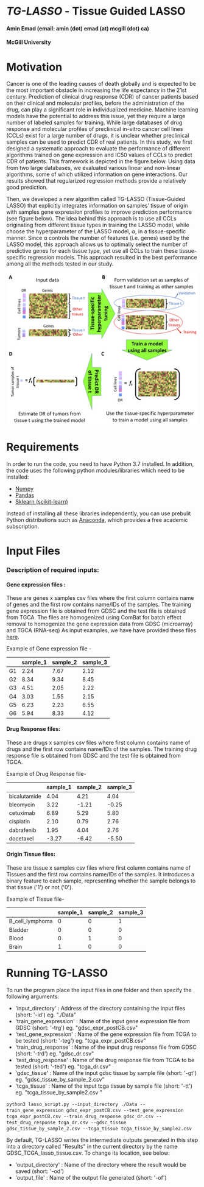 # *TG-LASSO* - Tissue Guided LASSO
#### Amin Emad (email: amin (dot) emad (at) mcgill (dot) ca)
#### McGill University

# Motivation
Cancer is one of the leading causes of death globally and is expected to be the most important obstacle in increasing the life expectancy in the 21st century. Prediction of clinical drug response (CDR) of cancer patients based on their clinical and molecular profiles, before the administration of the drug, can play a significant role in individualized medicine. Machine learning models have the potential to address this issue, yet they require a large number of labeled samples for training. While large databases of drug response and molecular profiles of preclinical in-vitro cancer cell lines (CCLs) exist for a large number of drugs, it is unclear whether preclinical samples can be used to predict CDR of real patients. In this study, we first designed a systematic approach to evaluate the performance of different algorithms trained on gene expression and IC50 values of CCLs to predict CDR of patients. This framework is depicted in the figure below. Using data from two large databases, we evaluated various linear and non-linear algorithms, some of which utilized information on gene interactions. Our results showed that regularized regression methods provide a relatively good prediction. 

Then, we developed a new algorithm called TG-LASSO (Tissue-Guided LASSO) that explicitly integrates information on samples’ tissue of origin with samples gene expression profiles to improve prediction performance (see figure below). The idea behind this approach is to use all CCLs originating from different tissue types in training the LASSO model, while choose the hyperparameter of the LASSO model, α, in a tissue-specific manner. Since α controls the number of features (i.e. genes) used by the LASSO model, this approach allows us to optimally select the number of predictive genes for each tissue type, yet use all CCLs to train these tissue-specific regression models. This approach resulted in the best performance among all the methods tested in our study. 
 
![Method Overview](/image_pipeline.png)



# Requirements

In order to run the code, you need to have Python 3.7 installed. In addition, the code uses the following python modules/libraries which need to be installed:
- [Numpy](http://www.numpy.org/)
- [Pandas](http://pandas.pydata.org/)
- [Sklearn (scikit-learn)](http://scikit-learn.org/stable/)

Instead of installing all these libraries independently, you can use prebulit Python distributions such as [Anaconda](https://www.continuum.io/downloads), which provides a free academic subscription.

# Input Files
### Description of required inputs:

#### Gene expression files :
These are genes x samples csv files where the first column contains name of genes and the first row contains name/IDs of the samples. The training gene expression file is obtained from GDSC and the test file is obtained from TGCA. 
The files are homogenized using ComBat for batch effect removal to homogenize the gene expression data from GDSC (microarray) and TGCA (RNA-seq)
As input examples, we have have provided these files [here](https://www.dropbox.com/s/vwhtcf7rdko26tw/TG_LASSO_GeneExpressionInput.zip?dl=0). 

Example of Gene expression file - 

|  | sample_1 | sample_2 | sample_3 |
| :--- | :--- | :--- | :--- |
| G1 | 2.24 | 7.67 | 2.12 |  
| G2 | 8.34 | 9.34 | 8.45 |
| G3 | 4.51 | 2.05 | 2.22 |
| G4 | 3.03 | 1.55 | 2.15 |
| G5 | 6.23 | 2.23 | 6.55 |
| G6 | 5.94 | 8.33 | 4.12 |

#### Drug Response files:
These are drugs x samples csv files where first column contains name of drugs and the first row contains name/IDs of the samples. The training drug response file is obtained from GDSC and the test file is obtained from TGCA. 

Example of Drug Response file-

|  | sample_1 | sample_2 | sample_3 |
| :--- | :--- | :--- | :--- |
| bicalutamide | 4.04 | 4.21 | 4.04 |  
| bleomycin | 3.22 | -1.21 | -0.25 |
| cetuximab | 6.89 | 5.29 | 5.80 |
| cisplatin | 2.10 | 0.79 | 2.76 |
| dabrafenib | 1.95 | 4.04 | 2.76 |
| docetaxel | -3.27 | -6.42 | -5.50 |

#### Origin Tissue files:
These are tissue x samples csv files where first column contains name of Tissues and the first row contains name/IDs of the samples. It introduces a binary feature to each sample, representing whether the sample belongs to that tissue ('1') or not ('0').

Example of Tissue file-

|  | sample_1 | sample_2 | sample_3 |
| :--- | :--- | :--- | :--- |
| B_cell_lymphoma |0 | 0 | 1 |  
| Bladder | 0 | 0 | 0 |
| Blood | 0 | 1 | 0 |
| Brain | 1 | 0 | 0 |


# Running TG-LASSO
To run the program place the input files in one folder and then specify the following arguments:
- 'input_directory' : Address of the directory containing the input files (short: '-id') eg. "./Data"
- 'train_gene_expression' : Name of the input gene expression file from GDSC (short: '-trg') eg. "gdsc_expr_postCB.csv"
- 'test_gene_expression' : Name of the gene expression file from TCGA to be tested (short: '-teg') eg. "tcga_expr_postCB.csv"
- 'train_drug_response' : Name of the input drug response file from GDSC (short: '-trd') eg. "gdsc_dr.csv"
- 'test_drug_response' : Name of the drug response file from TCGA to be tested (short: '-ted') eg. "tcga_dr.csv"
- 'gdsc_tissue' : Name of the input gdsc tissue by sample file (short: '-gt') eg. "gdsc_tissue_by_sample_2.csv"
- 'tcga_tissue' : Name of the input tcga tissue by sample file (short: '-tt') eg. "tcga_tissue_by_sample2.csv "



```
python3 lasso_script.py --input_directory ./Data --train_gene_expression gdsc_expr_postCB.csv --test_gene_expression tcga_expr_postCB.csv --train_drug_response gdsc_dr.csv --test_drug_response tcga_dr.csv --gdsc_tissue gdsc_tissue_by_sample_2.csv --tcga_tissue tcga_tissue_by_sample2.csv 
```

By default, TG-LASSO writes the intermediate outputs generated in this step into a directory called "Results" in the current directory by the name GDSC_TCGA_lasso_tissue.csv. To change its location, see below:

- 'output_directory' : Name of the directory where the result would be saved (short: '-od')
- 'output_file' : Name of the output file generated (short: '-of')

